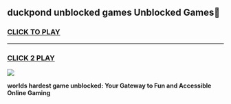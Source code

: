 
## duckpond unblocked games Unblocked Games👋
<h3>
<a href="https://premium.freeplayer.one?title=duckpond_unblocked_games&ref=16F">CLICK TO PLAY</a></h3>
<hr>

<h3>
<a href="https://premium.freeplayer.one?title=duckpond_unblocked_games&ref=16F">CLICK 2 PLAY</a>
  
</h3>

<a href="https://premium.freeplayer.one?title=duckpond_unblocked_games&ref=16F/"><img src="https://clearcache.store/games.png"></a>


**worlds hardest game unblocked: Your Gateway to Fun and Accessible Online Gaming**
